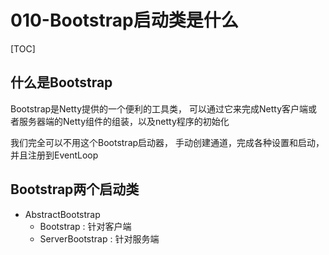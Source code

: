 # 010-Bootstrap启动类是什么

[TOC]

## 什么是Bootstrap

Bootstrap是Netty提供的一个便利的工具类， 可以通过它来完成Netty客户端或者服务器端的Netty组件的组装，以及netty程序的初始化

我们完全可以不用这个Bootstrap启动器， 手动创建通道，完成各种设置和启动， 并且注册到EventLoop

## Bootstrap两个启动类

- AbstractBootstrap
  - Bootstrap : 针对客户端
  - ServerBootstrap : 针对服务端